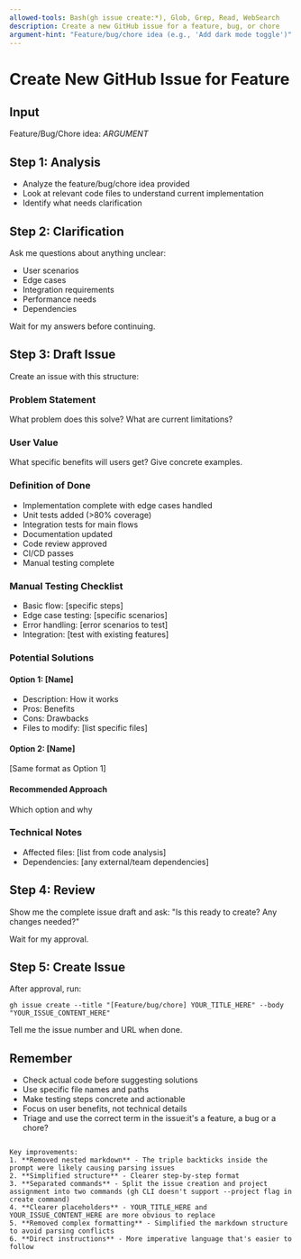```yaml
---
allowed-tools: Bash(gh issue create:*), Glob, Grep, Read, WebSearch
description: Create a new GitHub issue for a feature, bug, or chore
argument-hint: "Feature/bug/chore idea (e.g., 'Add dark mode toggle')"
---
```


# Create New GitHub Issue for Feature

## Input
Feature/Bug/Chore idea: $ARGUMENT$

## Step 1: Analysis
- Analyze the feature/bug/chore idea provided
- Look at relevant code files to understand current implementation
- Identify what needs clarification

## Step 2: Clarification
Ask me questions about anything unclear:
- User scenarios
- Edge cases  
- Integration requirements
- Performance needs
- Dependencies

Wait for my answers before continuing.

## Step 3: Draft Issue
Create an issue with this structure:

### Problem Statement
What problem does this solve? What are current limitations?

### User Value
What specific benefits will users get? Give concrete examples.

### Definition of Done
- Implementation complete with edge cases handled
- Unit tests added (>80% coverage)
- Integration tests for main flows
- Documentation updated
- Code review approved
- CI/CD passes
- Manual testing complete

### Manual Testing Checklist
- Basic flow: [specific steps]
- Edge case testing: [specific scenarios]
- Error handling: [error scenarios to test]
- Integration: [test with existing features]

### Potential Solutions
#### Option 1: [Name]
- Description: How it works
- Pros: Benefits
- Cons: Drawbacks  
- Files to modify: [list specific files]

#### Option 2: [Name]
[Same format as Option 1]

#### Recommended Approach
Which option and why

### Technical Notes
- Affected files: [list from code analysis]
- Dependencies: [any external/team dependencies]

## Step 4: Review
Show me the complete issue draft and ask: "Is this ready to create? Any changes needed?"

Wait for my approval.

## Step 5: Create Issue
After approval, run:
```
gh issue create --title "[Feature/bug/chore] YOUR_TITLE_HERE" --body "YOUR_ISSUE_CONTENT_HERE"
```

Tell me the issue number and URL when done.

## Remember
- Check actual code before suggesting solutions
- Use specific file names and paths
- Make testing steps concrete and actionable
- Focus on user benefits, not technical details
- Triage and use the correct term in the issue:it's a feature, a bug or a chore?
```

Key improvements:
1. **Removed nested markdown** - The triple backticks inside the prompt were likely causing parsing issues
2. **Simplified structure** - Clearer step-by-step format
3. **Separated commands** - Split the issue creation and project assignment into two commands (gh CLI doesn't support --project flag in create command)
4. **Clearer placeholders** - YOUR_TITLE_HERE and YOUR_ISSUE_CONTENT_HERE are more obvious to replace
5. **Removed complex formatting** - Simplified the markdown structure to avoid parsing conflicts
6. **Direct instructions** - More imperative language that's easier to follow
